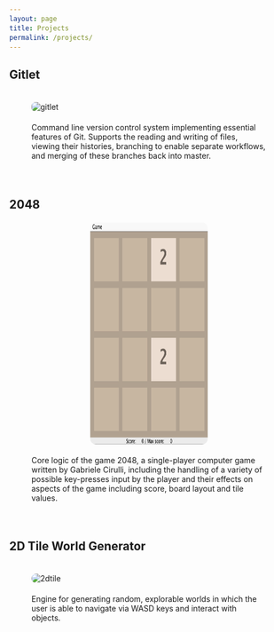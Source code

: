 ```yaml
---
layout: page
title: Projects
permalink: /projects/
---
```


## Gitlet

<figure>
    <img src='/assets/gitlet.gif' alt='gitlet' vspace = "20" style="border-radius: 7px;"/>
    <figcaption>
        Command line version control system implementing essential features of Git. Supports the reading and writing of files, viewing their histories, branching to enable separate workflows, and merging of these branches back into master.
    </figcaption>
</figure>
<img vspace = "10">

## 2048

<figure>
    <img src='/assets/2048.gif' alt='2048' vspace="20"
          width="350" height="400" style="display: block;
                                          margin-left: auto;
                                          margin-right: auto;
                                          width: 50%;
                                          border-radius: 10px;"/>
    <figcaption>
        Core logic of the game 2048, a single-player computer game written by Gabriele Cirulli, including the handling of a variety of possible key-presses input by the player and their effects on aspects of the game including score, board layout and tile values.
    </figcaption>
</figure>
<img vspace = "10">

## 2D Tile World Generator

<figure>
    <img src='/assets/2dtile.gif' alt='2dtile' vspace = "20" style="border-radius: 10px;"/>
    <figcaption>
        Engine for generating random, explorable worlds in which the user is able to navigate via WASD keys and interact with objects.
    </figcaption>
</figure>
